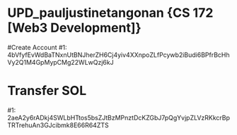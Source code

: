 # UPD_pauljustinetangonan {CS 172 [Web3 Development]}

#Create Account
#1: 4bVfyfEvWdBaTNxnUtBNJherZH6Cj4yiv4XXnpoZLfPcywb2iBudi6BPfrBcHhVy2Q1M4GpMypCMg22WLwQzj6kJ

# Transfer SOL
#1: 2aeA2y6rADkj4SWLbHTtos5bsZJtBzMPnztDcKZGbJ7pQgYvjpZLVzRKkcrBpTRTrehuAn3GJcibmk8E66R64ZTS
